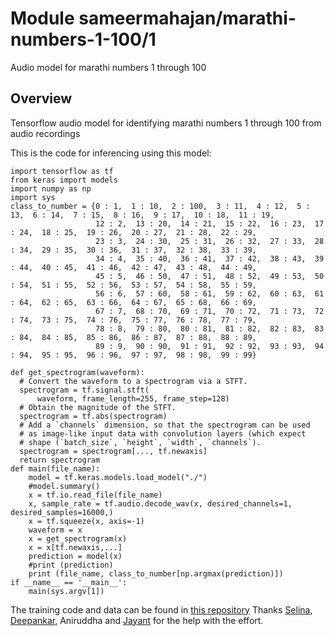 # Module sameermahajan/marathi-numbers-1-100/1
Audio model for marathi numbers 1 through 100

<!-- asset-path:  https://storage.googleapis.com/open-stuff/marathi-100.tar.gz -->
<!-- task: audio-speech-synthesis -->
<!-- fine-tunable: true -->
<!-- format: saved_model_2 -->
## Overview
Tensorflow audio model for identifying marathi numbers 1 through 100 from audio recordings

This is the code for inferencing using this model:

```
import tensorflow as tf
from keras import models
import numpy as np
import sys
class_to_number = {0 : 1,  1 : 10,  2 : 100,  3 : 11,  4 : 12,  5 : 13,  6 : 14,  7 : 15,  8 : 16,  9 : 17,  10 : 18,  11 : 19,  
                   12 : 2,  13 : 20,  14 : 21,  15 : 22,  16 : 23,  17 : 24,  18 : 25,  19 : 26,  20 : 27,  21 : 28,  22 : 29,  
                   23 : 3,  24 : 30,  25 : 31,  26 : 32,  27 : 33,  28 : 34,  29 : 35,  30 : 36,  31 : 37,  32 : 38,  33 : 39,  
                   34 : 4,  35 : 40,  36 : 41,  37 : 42,  38 : 43,  39 : 44,  40 : 45,  41 : 46,  42 : 47,  43 : 48,  44 : 49,  
                   45 : 5,  46 : 50,  47 : 51,  48 : 52,  49 : 53,  50 : 54,  51 : 55,  52 : 56,  53 : 57,  54 : 58,  55 : 59,  
                   56 : 6,  57 : 60,  58 : 61,  59 : 62,  60 : 63,  61 : 64,  62 : 65,  63 : 66,  64 : 67,  65 : 68,  66 : 69,  
                   67 : 7,  68 : 70,  69 : 71,  70 : 72,  71 : 73,  72 : 74,  73 : 75,  74 : 76,  75 : 77,  76 : 78,  77 : 79,  
                   78 : 8,  79 : 80,  80 : 81,  81 : 82,  82 : 83,  83 : 84,  84 : 85,  85 : 86,  86 : 87,  87 : 88,  88 : 89,  
                   89 : 9,  90 : 90,  91 : 91,  92 : 92,  93 : 93,  94 : 94,  95 : 95,  96 : 96,  97 : 97,  98 : 98,  99 : 99}

def get_spectrogram(waveform):
  # Convert the waveform to a spectrogram via a STFT.
  spectrogram = tf.signal.stft(
      waveform, frame_length=255, frame_step=128)
  # Obtain the magnitude of the STFT.
  spectrogram = tf.abs(spectrogram)
  # Add a `channels` dimension, so that the spectrogram can be used
  # as image-like input data with convolution layers (which expect
  # shape (`batch_size`, `height`, `width`, `channels`).
  spectrogram = spectrogram[..., tf.newaxis]
  return spectrogram
def main(file_name):
    model = tf.keras.models.load_model("./")
    #model.summary()
    x = tf.io.read_file(file_name)
    x, sample_rate = tf.audio.decode_wav(x, desired_channels=1, desired_samples=16000,)
    x = tf.squeeze(x, axis=-1)
    waveform = x
    x = get_spectrogram(x)
    x = x[tf.newaxis,...]
    prediction = model(x)
    #print (prediction)
    print (file_name, class_to_number[np.argmax(prediction)])
if __name__ == '__main__':
    main(sys.argv[1])
```
The training code and data can be found in [this repository](https://github.com/sameermahajan/ML-Audio-Models) Thanks [Selina](https://github.com/selinaarokiaswamy-GSLAB), [Deepankar](https://github.com/Deepankarkr), Aniruddha and [Jayant](https://github.com/JayantSeth) for the help with the effort.
